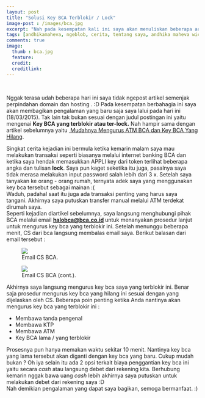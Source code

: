 ```yaml
---
layout: post
title: "Solusi Key BCA Terblokir / Lock"
image-post : /images/bca.jpg
excerpt: "Nah pada kesempatan kali ini saya akan menuliskan beberapa artikel tentang bahasa pemrograman java. Jadi buat kawan - kawan sekalian yang ingin belajar pemrograman java, berikut ini akan saya sampaikan mulai dari dasar bahasa pemrograman java hingga nanti masuk kedalam OOP (Object Oriented Programming) dengan menggunakan java sekaligus menerapkan konsep database ke dalam java."
tags: [andhikamaheva, ngeblob, cerita, tentang saya, andhika maheva wicaksono, programmer indonesia]
comments: true
image:
  thumb : bca.jpg
  feature:
  credit:
  creditlink:
---
```

<br>

  Nggak terasa udah beberapa hari ini saya tidak ngepost artikel semenjak perpindahan domain dan hosting . :D Pada kesempatan berbahagia ini saya akan membagikan pengalaman yang baru saja saya lalui pada hari ini (18/03/2015). Tak lain tak bukan sesuai dengan judul postingan ini yaitu mengenai <strong>Key BCA yang terblokir atau ter-lock.</strong> Nah hampir sama dengan artikel sebelumnya yaitu [ Mudahnya Mengurus ATM BCA dan Key BCA Yang Hilang](http://andhikamaheva.com/mudahnya-mengurus-atm-bca-dan-key-bca-yang-hilang/).

  Singkat cerita kejadian ini bermula ketika kemarin malam saya mau melakukan transaksi seperti biasanya melalui internet banking BCA dan ketika saya hendak memasukkan APPLI key dari token terlihat beberapa angka dan tulisan <strong>lock</strong>. Saya pun kaget seketika itu juga, pasalnya saya tidak merasa melakukan input password salah lebih dari 3 x. Setelah saya tanyakan ke orang - orang rumah, ternyata adek saya yang menggunakan key bca tersebut sebagai mainan :(  
  Waduh, padahal saat itu juga ada transaksi penting yang harus saya tangani. Akhirnya saya putuskan transfer manual melalui ATM terdekat dirumah saya.  
  Seperti kejadian diartikel sebelumnya, saya langsung menghubungi pihak BCA melalui email <strong>halobca@bca.co.id </strong>untuk menanyakan prosedur lanjut untuk mengurus key bca yang terblokir ini. Setelah menunggu beberapa menit, CS dari bca langsung membalas email saya. Berikut balasan dari email tersebut :  



 <figure>
 	<a href="http://i.imgur.com/n1RVJiY.png"><img src="http://i.imgur.com/n1RVJiY.png"></a>
 	<figcaption>Email CS BCA</a>.</figcaption>
 </figure>

 <figure>
 	<a href="http://i.imgur.com/iVrXj5f.png"><img src="http://i.imgur.com/iVrXj5f.png"></a>
 	<figcaption>Email CS BCA (cont.)</a>.</figcaption>
 </figure>


Akhirnya saya langsung mengurus key bca saya yang terblokir ini. Benar saja prosedur mengurus key bca yang hilang ini sesuai dengan yang dijelaskan oleh CS. Beberapa poin penting ketika Anda nantinya akan mengurus key bca yang terblokir ini :  


* Membawa tanda pengenal
* Membawa KTP
* Membawa ATM
* Key BCA lama / yang terblokir


 Prosesnya pun hanya memakan waktu sekitar 10 menit. Nantinya key bca yang lama tersebut akan diganti dengan key bca yang baru. Cukup mudah bukan ? Oh iya selain itu ada 2 opsi terkait biaya penggantian key bca ini yaitu secara <em>cash</em> atau langsung debet dari rekening kita. Berhubung kemarin nggak bawa uang <em>cash</em> lebih akhirnya saya putuskan untuk melakukan debet dari rekening saya :D  
 Nah demikian pengalaman yang dapat saya bagikan, semoga bermanfaat. :)  
